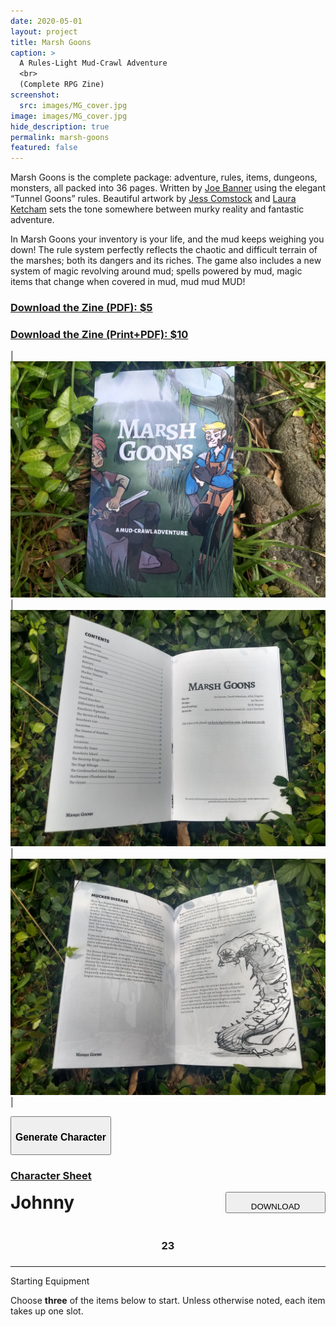 ```yaml
---
date: 2020-05-01
layout: project
title: Marsh Goons
caption: >
  A Rules-Light Mud-Crawl Adventure
  <br>
  (Complete RPG Zine)
screenshot:
  src: images/MG_cover.jpg
image: images/MG_cover.jpg
hide_description: true
permalink: marsh-goons
featured: false
---
```


Marsh Goons is the complete package: adventure, rules, items, dungeons, monsters, all packed into 36 pages. Written by [Joe Banner](https://joebanner.co.uk/) using the elegant “Tunnel Goons” rules. Beautiful artwork by [Jess Comstock](https://www.jessidraws.art/) and [Laura Ketcham](https://twitter.com/ketchaml) sets the tone somewhere between murky reality and fantastic adventure.

In Marsh Goons your inventory is your life, and the mud keeps weighing you down! The rule system perfectly reflects the chaotic and difficult terrain of the marshes; both its dangers and its riches. The game also includes a new system of magic revolving around mud; spells powered by mud, magic items that change when covered in mud, mud mud MUD!

<div class="row centerButtons">
  <div class="col-md-6 col-12">
  	<a class="btn bonemarshes-btn notransition" href="https://gum.co/zeiWo" target="_blank"><h3>Download the Zine (PDF): $5</h3></a>
  </div>
  <div class="col-md-6 col-12">
  	<a class="btn bonemarshes-btn notransition" href="https://gum.co/RgeGH" target="_blank"><h3>Download the Zine (Print+PDF): $10</h3></a>
  </div>
</div>

|![MG_cover.jpg](/images/MG_cover.jpg)|![MG_index.jpg](/images/MG_index.jpg)|![MG_mucker.jpg](/images/MG_mucker.jpg)|

<div class="row centerButtons">
  <div class="col-md-6 col-9">
    <button id="CharButton" class="btn bonemarshes-btn" onclick="generate()">
      <h3>Generate Character</h3>
    </button>  
    </div>
      <div class="col-md-6 col-6">
    <a class="btn bonemarshes-btn" href="/files/MG_CharSheet.pdf" target="_blank">
      <h3>Character Sheet</h3>
    </a>
  </div>
</div>

<div class="container bonemarshesCard" id="charCard">
  <div style="display:flex;justify-content:space-between;">
    <h1 id="charName" style="margin-top:0px;">Johnny</h1>
    <button id="downloadBTN" class="btn bonemarshes-btn-sm data-html2canvas-ignore" onclick="saveCharacterIMG()" style="width:160px;margin-bottom:auto;">
      <p style="margin-bottom: 0;">DOWNLOAD</p>
    </button>
  </div>
  <div class="row">
		<div class="col-md col-10"><h3 id="charHP" style="text-align:center;">23</h3></div>
		<div class="col-md col-10"><h3 style="text-align:center;" id="charPOW"></h3></div>
		<div class="col-md col-10"><h3 style="text-align:center;" id="charINS"></h3></div>
		<div class="col-md col-10"><h3 style="text-align:center;" id="charKNO"></h3></div>
	</div>
  <hr>
  <p class="h2" style="margin-top: 10px;" id="charEquip">Starting Equipment</p>
  <p>Choose <strong>three</strong> of the items below to start. Unless otherwise noted, each item takes up one slot.</p>
  <p id="charItems"></p>
</div>

<script async src="/assets/js/html2canvas.min.js"></script>
<script async src="/assets/generator_resources/mg_generator.js" charset="utf-8"></script>